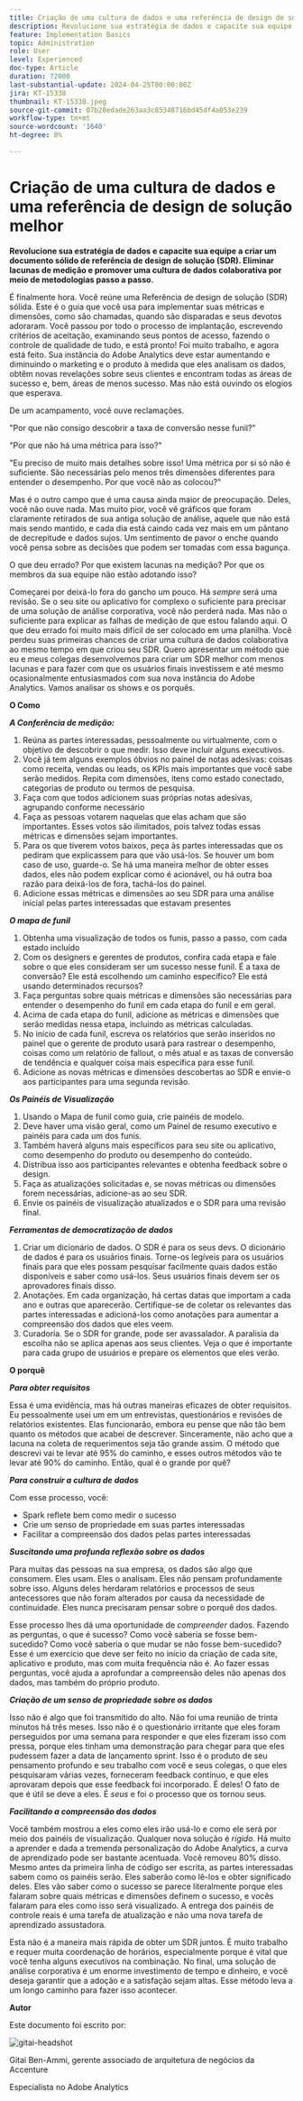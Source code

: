 ```yaml
---
title: Criação de uma cultura de dados e uma referência de design de solução melhor
description: Revolucione sua estratégia de dados e capacite sua equipe a criar um documento sólido de Referência de design de solução (SDR). Eliminar lacunas de medição e promover uma cultura de dados colaborativa por meio de metodologias passo a passo.
feature: Implementation Basics
topic: Administration
role: User
level: Experienced
doc-type: Article
duration: 72000
last-substantial-update: 2024-04-25T00:00:00Z
jira: KT-15338
thumbnail: KT-15338.jpeg
source-git-commit: 07b28edade263aa3c85348716bd45df4a053e239
workflow-type: tm+mt
source-wordcount: '1640'
ht-degree: 0%

---
```



# Criação de uma cultura de dados e uma referência de design de solução melhor

**Revolucione sua estratégia de dados e capacite sua equipe a criar um documento sólido de referência de design de solução (SDR). Eliminar lacunas de medição e promover uma cultura de dados colaborativa por meio de metodologias passo a passo.**

É finalmente hora. Você reúne uma Referência de design de solução (SDR) sólida. Este é o guia que você usa para implementar suas métricas e dimensões, como são chamadas, quando são disparadas e seus devotos adoraram. Você passou por todo o processo de implantação, escrevendo critérios de aceitação, examinando seus pontos de acesso, fazendo o controle de qualidade de tudo, e está pronto! Foi muito trabalho, e agora está feito. Sua instância do Adobe Analytics deve estar aumentando e diminuindo o marketing e o produto à medida que eles analisam os dados, obtêm novas revelações sobre seus clientes e encontram todas as áreas de sucesso e, bem, áreas de menos sucesso. Mas não está ouvindo os elogios que esperava.

De um acampamento, você ouve reclamações.

&quot;Por que não consigo descobrir a taxa de conversão nesse funil?&quot;

&quot;Por que não há uma métrica para isso?&quot;

&quot;Eu preciso de muito mais detalhes sobre isso! Uma métrica por si só não é suficiente. São necessárias pelo menos três dimensões diferentes para entender o desempenho. Por que você não as colocou?&quot;

Mas é o outro campo que é uma causa ainda maior de preocupação. Deles, você não ouve nada. Mas muito pior, você vê gráficos que foram claramente retirados de sua antiga solução de análise, aquele que não está mais sendo mantido, e cada dia está caindo cada vez mais em um pântano de decrepitude e dados sujos. Um sentimento de pavor o enche quando você pensa sobre as decisões que podem ser tomadas com essa bagunça.

O que deu errado? Por que existem lacunas na medição? Por que os membros da sua equipe não estão adotando isso?

Começarei por deixá-lo fora do gancho um pouco. Há *sempre* será uma revisão. Se o seu site ou aplicativo for complexo o suficiente para precisar de uma solução de análise corporativa, você não perderá nada. Mas não o suficiente para explicar as falhas de medição de que estou falando aqui. O que deu errado foi muito mais difícil de ser colocado em uma planilha. Você perdeu suas primeiras chances de criar uma cultura de dados colaborativa ao mesmo tempo em que criou seu SDR. Quero apresentar um método que eu e meus colegas desenvolvemos para criar um SDR melhor com menos lacunas e para fazer com que os usuários finais investissem e até mesmo ocasionalmente entusiasmados com sua nova instância do Adobe Analytics. Vamos analisar os shows e os porquês.

**O Como**

***A Conferência de medição:***

1. Reúna as partes interessadas, pessoalmente ou virtualmente, com o objetivo de descobrir o que medir. Isso deve incluir alguns executivos.
1. Você já tem alguns exemplos óbvios no painel de notas adesivas: coisas como receita, vendas ou leads, os KPIs mais importantes que você sabe serão medidos. Repita com dimensões, itens como estado conectado, categorias de produto ou termos de pesquisa.
1. Faça com que todos adicionem suas próprias notas adesivas, agrupando conforme necessário
1. Faça as pessoas votarem naquelas que elas acham que são importantes. Esses votos são ilimitados, pois talvez todas essas métricas e dimensões sejam importantes.
1. Para os que tiverem votos baixos, peça às partes interessadas que os pediram que explicassem para que vão usá-los. Se houver um bom caso de uso, guarde-o. Se há uma maneira melhor de obter esses dados, eles não podem explicar como é acionável, ou há outra boa razão para deixá-los de fora, tachá-los do painel.
1. Adicione essas métricas e dimensões ao seu SDR para uma análise inicial pelas partes interessadas que estavam presentes

***O mapa de funil***

1. Obtenha uma visualização de todos os funis, passo a passo, com cada estado incluído
1. Com os designers e gerentes de produtos, confira cada etapa e fale sobre o que eles consideram ser um sucesso nesse funil. É a taxa de conversão? Ele está escolhendo um caminho específico? Ele está usando determinados recursos?
1. Faça perguntas sobre quais métricas e dimensões são necessárias para entender o desempenho do funil em cada etapa do funil e em geral.
1. Acima de cada etapa do funil, adicione as métricas e dimensões que serão medidas nessa etapa, incluindo as métricas calculadas.
1. No início de cada funil, escreva os relatórios que serão inseridos no painel que o gerente de produto usará para rastrear o desempenho, coisas como um relatório de fallout, o mês atual e as taxas de conversão de tendência e qualquer coisa mais específica para esse funil.
1. Adicione as novas métricas e dimensões descobertas ao SDR e envie-o aos participantes para uma segunda revisão.

***Os Painéis de Visualização***

1. Usando o Mapa de funil como guia, crie painéis de modelo.
1. Deve haver uma visão geral, como um Painel de resumo executivo e painéis para cada um dos funis.
1. Também haverá alguns mais específicos para seu site ou aplicativo, como desempenho do produto ou desempenho do conteúdo.
1. Distribua isso aos participantes relevantes e obtenha feedback sobre o design.
1. Faça as atualizações solicitadas e, se novas métricas ou dimensões forem necessárias, adicione-as ao seu SDR.
1. Envie os painéis de visualização atualizados e o SDR para uma revisão final.

***Ferramentas de democratização de dados***

1. Criar um dicionário de dados. O SDR é para os seus devs. O dicionário de dados é para os usuários finais. Torne-os legíveis para os usuários finais para que eles possam pesquisar facilmente quais dados estão disponíveis e saber como usá-los. Seus usuários finais devem ser os aprovadores finais disso.
1. Anotações. Em cada organização, há certas datas que importam a cada ano e outras que aparecerão. Certifique-se de coletar os relevantes das partes interessadas e adicioná-los como anotações para aumentar a compreensão dos dados que eles veem.
1. Curadoria. Se o SDR for grande, pode ser avassalador. A paralisia da escolha não se aplica apenas aos seus clientes. Veja o que é importante para cada grupo de usuários e prepare os elementos que eles verão.

**O porquê**

***Para obter requisitos***

Essa é uma evidência, mas há outras maneiras eficazes de obter requisitos. Eu pessoalmente usei um em um entrevistas, questionários e revisões de relatórios existentes. Elas funcionarão, embora eu pense que não tão bem quanto os métodos que acabei de descrever. Sinceramente, não acho que a lacuna na coleta de requerimentos seja tão grande assim. O método que descrevi vai te levar até 95% do caminho, e esses outros métodos vão te levar até 90% do caminho. Então, qual é o grande por quê?

***Para construir a cultura de dados***

Com esse processo, você:

- Spark reflete bem como medir o sucesso
- Crie um senso de propriedade em suas partes interessadas
- Facilitar a compreensão dos dados pelas partes interessadas

***Suscitando uma profunda reflexão sobre os dados***

Para muitas das pessoas na sua empresa, os dados são algo que consomem. Eles usam. Eles o analisam. Eles não pensam profundamente sobre isso. Alguns deles herdaram relatórios e processos de seus antecessores que não foram alterados por causa da necessidade de continuidade. Eles nunca precisaram pensar sobre o porquê dos dados.

Esse processo lhes dá uma oportunidade de *compreender* dados. Fazendo as perguntas, o que é sucesso? Como você saberia se fosse bem-sucedido? Como você saberia o que mudar se não fosse bem-sucedido? Esse é um exercício que deve ser feito no início da criação de cada site, aplicativo e produto, mas com muita frequência não é. Ao fazer essas perguntas, você ajuda a aprofundar a compreensão deles não apenas dos dados, mas também do próprio produto.

***Criação de um senso de propriedade sobre os dados***

Isso não é algo que foi transmitido do alto. Não foi uma reunião de trinta minutos há três meses. Isso não é o questionário irritante que eles foram perseguidos por uma semana para responder e que eles fizeram isso com pressa, porque eles tinham uma demonstração para chegar para que eles pudessem fazer a data de lançamento sprint. Isso é o produto de seu pensamento profundo e seu trabalho com você e seus colegas, o que eles pesquisaram várias vezes, forneceram feedback contínuo, e que eles aprovaram depois que esse feedback foi incorporado. É deles! O fato de que é útil se deve a eles. É *seus* e foi o processo que os tornou seus.

***Facilitando a compreensão dos dados***

Você também mostrou a eles como eles irão usá-lo e como ele será por meio dos painéis de visualização. Qualquer nova solução é *rígido*. Há muito a aprender e dada a tremenda personalização do Adobe Analytics, a curva de aprendizado pode ser bastante acentuada. Você removeu 80% disso. Mesmo antes da primeira linha de código ser escrita, as partes interessadas sabem como os painéis serão. Eles saberão como lê-los e obter significado deles. Eles vão saber como o sucesso se parece literalmente porque eles falaram sobre quais métricas e dimensões definem o sucesso, e vocês falaram para eles como isso será visualizado. A entrega dos painéis de controle reais é uma tarefa de atualização e não uma nova tarefa de aprendizado assustadora.

Esta não é a maneira mais rápida de obter um SDR juntos. É muito trabalho e requer muita coordenação de horários, especialmente porque é vital que você tenha alguns executivos na combinação. No final, uma solução de análise corporativa é um enorme investimento de tempo e dinheiro, e você deseja garantir que a adoção e a satisfação sejam altas. Esse método leva a um longo caminho para fazer isso acontecer.

**Autor**

Este documento foi escrito por:

![gitai-headshot](assets/gitai-headshot-150.jpg)

Gitai Ben-Ammi, gerente associado de arquitetura de negócios da Accenture

Especialista no Adobe Analytics

